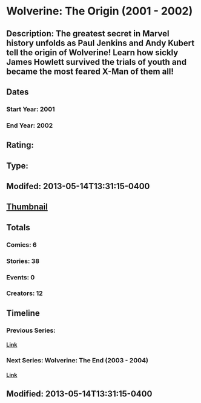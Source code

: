 # Wolverine: The Origin (2001 - 2002)
## Description: The greatest secret in Marvel history unfolds as Paul Jenkins and Andy Kubert tell the origin of Wolverine! Learn how sickly James Howlett survived the trials of youth and became the most feared X-Man of them all!
## Dates
### Start Year: 2001
### End Year: 2002
## Rating: 
## Type: 
## Modifed: 2013-05-14T13:31:15-0400
## [Thumbnail](http://i.annihil.us/u/prod/marvel/i/mg/d/10/519274501a553.jpg)
## Totals
### Comics: 6
### Stories: 38
### Events: 0
### Creators: 12
## Timeline
### Previous Series: 
#### [Link]()
### Next Series: Wolverine: The End (2003 - 2004)
#### [Link](http://gateway.marvel.com/v1/public/series/612)
## Modified: 2013-05-14T13:31:15-0400